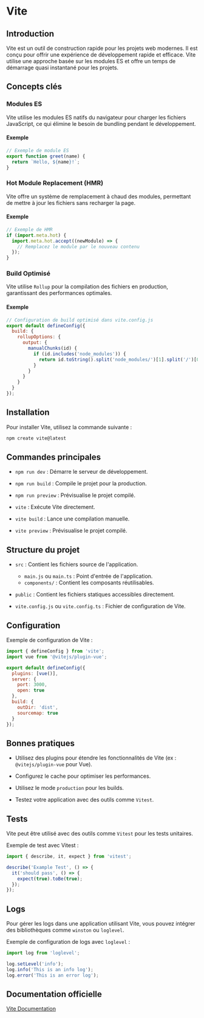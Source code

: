 # Vite

## Introduction

Vite est un outil de construction rapide pour les projets web modernes. Il est conçu pour offrir une expérience de développement rapide et efficace. Vite utilise une approche basée sur les modules ES et offre un temps de démarrage quasi instantané pour les projets.

## Concepts clés

### Modules ES

Vite utilise les modules ES natifs du navigateur pour charger les fichiers JavaScript, ce qui élimine le besoin de bundling pendant le développement.

#### Exemple

```javascript
// Exemple de module ES
export function greet(name) {
  return `Hello, ${name}!`;
}
```

### Hot Module Replacement (HMR)

Vite offre un système de remplacement à chaud des modules, permettant de mettre à jour les fichiers sans recharger la page.

#### Exemple

```javascript
// Exemple de HMR
if (import.meta.hot) {
  import.meta.hot.accept((newModule) => {
    // Remplacez le module par le nouveau contenu
  });
}
```

### Build Optimisé

Vite utilise `Rollup` pour la compilation des fichiers en production, garantissant des performances optimales.

#### Exemple

```javascript
// Configuration de build optimisé dans vite.config.js
export default defineConfig({
  build: {
    rollupOptions: {
      output: {
        manualChunks(id) {
          if (id.includes('node_modules')) {
            return id.toString().split('node_modules/')[1].split('/')[0].toString();
          }
        }
      }
    }
  }
});
```

## Installation

Pour installer Vite, utilisez la commande suivante :

```bash
npm create vite@latest
```

## Commandes principales

- `npm run dev` : Démarre le serveur de développement.

- `npm run build` : Compile le projet pour la production.

- `npm run preview` : Prévisualise le projet compilé.

- `vite` : Exécute Vite directement.

- `vite build` : Lance une compilation manuelle.

- `vite preview` : Prévisualise le projet compilé.

## Structure du projet

- `src` : Contient les fichiers source de l'application.
  - `main.js` ou `main.ts` : Point d'entrée de l'application.
  - `components/` : Contient les composants réutilisables.

- `public` : Contient les fichiers statiques accessibles directement.

- `vite.config.js` ou `vite.config.ts` : Fichier de configuration de Vite.

## Configuration

Exemple de configuration de Vite :

```javascript
import { defineConfig } from 'vite';
import vue from '@vitejs/plugin-vue';

export default defineConfig({
  plugins: [vue()],
  server: {
    port: 3000,
    open: true
  },
  build: {
    outDir: 'dist',
    sourcemap: true
  }
});
```

## Bonnes pratiques

- Utilisez des plugins pour étendre les fonctionnalités de Vite (ex : `@vitejs/plugin-vue` pour Vue).

- Configurez le cache pour optimiser les performances.

- Utilisez le mode `production` pour les builds.

- Testez votre application avec des outils comme `Vitest`.

## Tests

Vite peut être utilisé avec des outils comme `Vitest` pour les tests unitaires.

Exemple de test avec Vitest :

```javascript
import { describe, it, expect } from 'vitest';

describe('Example Test', () => {
  it('should pass', () => {
    expect(true).toBe(true);
  });
});
```

## Logs

Pour gérer les logs dans une application utilisant Vite, vous pouvez intégrer des bibliothèques comme `winston` ou `loglevel`.

Exemple de configuration de logs avec `loglevel` :

```javascript
import log from 'loglevel';

log.setLevel('info');
log.info('This is an info log');
log.error('This is an error log');
```

## Documentation officielle

[Vite Documentation](https://vitejs.dev/guide/)

